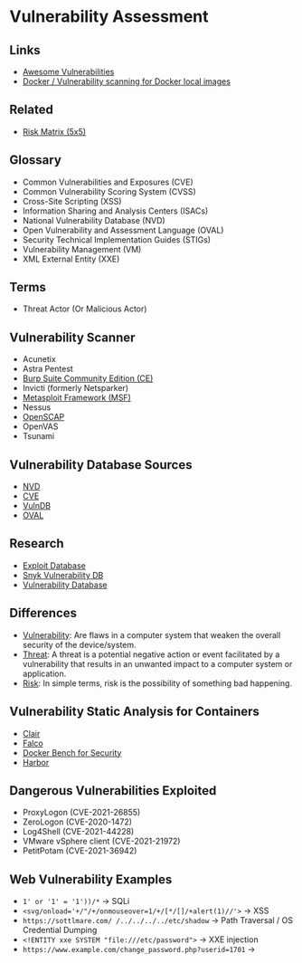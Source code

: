 # Vulnerability Assessment

## Links

- [Awesome Vulnerabilities](https://github.com/Karneades/awesome-vulnerabilities)
- [Docker / Vulnerability scanning for Docker local images](https://docs.docker.com/engine/scan/)

## Related

- [Risk Matrix (5x5)](/cyber-security/risk-assessment.md#risk-matrix-5x5)

## Glossary

- Common Vulnerabilities and Exposures (CVE)
- Common Vulnerability Scoring System (CVSS)
- Cross-Site Scripting (XSS)
- Information Sharing and Analysis Centers (ISACs)
- National Vulnerability Database (NVD)
- Open Vulnerability and Assessment Language (OVAL)
- Security Technical Implementation Guides (STIGs)
- Vulnerability Management (VM)
- XML External Entity (XXE)

<!--
- CIS DI
- DKL DI
- DKL LI
-->

## Terms

- Threat Actor (Or Malicious Actor)

<!--
Shellcode
Payload
-->

## Vulnerability Scanner

- Acunetix
- Astra Pentest
- [Burp Suite Community Edition (CE)](/cyber-security/tools/burp-suite-ce.md)
- Invicti (formerly Netsparker)
- [Metasploit Framework (MSF)](/metasploit-framework/README.md)
- Nessus
- [OpenSCAP](/cyber-security/tools/openscap.md)
- OpenVAS
- Tsunami

## Vulnerability Database Sources

- [NVD](https://nvd.nist.gov/)
- [CVE](https://cve.mitre.org/)
- [VulnDB](https://vulndb.cyberriskanalytics.com/)
- [OVAL](https://oval.mitre.org/)

<!--
DISA IAVA Database And STIGS
ISACs
SecurityTracker
-->

## Research

- [Exploit Database](https://exploit-db.com/)
- [Snyk Vulnerability DB](https://security.snyk.io/)
- [Vulnerability Database](https://vuldb.com/)

<!--
https://beefproject.com/ BeEF
-->

## Differences

- [Vulnerability](<https://en.wikipedia.org/wiki/Vulnerability_(computing)>): Are flaws in a computer system that weaken the overall security of the device/system.
- [Threat](<https://en.wikipedia.org/wiki/Threat_(computer)>): A threat is a potential negative action or event facilitated by a vulnerability that results in an unwanted impact to a computer system or application.
- [Risk](https://en.wikipedia.org/wiki/Risk): In simple terms, risk is the possibility of something bad happening.

## Vulnerability Static Analysis for Containers

- [Clair](/clair.md)
- [Falco](/cyber-security/tools/falco.md)
- [Docker Bench for Security](https://github.com/docker/docker-bench-security)
- [Harbor](/harbor.md)

<!--
Anchore
JFROG Xray
Qualys Container Security
-->

## Dangerous Vulnerabilities Exploited

- ProxyLogon (CVE-2021-26855)
- ZeroLogon (CVE-2020-1472)
- Log4Shell (CVE-2021-44228)
- VMware vSphere client (CVE-2021-21972)
- PetitPotam (CVE-2021-36942)

## Web Vulnerability Examples

- `1' or '1' = '1'))/*` -> SQLi
- `<svg/onload='+/"/+/onmouseover=1/+/[*/[]/+alert(1)//'>` -> XSS
- `https://sottlmare.com/ /../../../../etc/shadow` -> Path Traversal / OS Credential Dumping
- `<!ENTITY xxe SYSTEM "file:///etc/password">` -> XXE injection
- `https://www.example.com/change_password.php?userid=1701` ->
